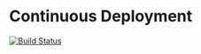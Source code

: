 # Continuous Deployment
[![Build Status](https://travis-ci.org/paveltimofeev/ContinuousDeployment.svg?branch=master)](https://travis-ci.org/paveltimofeev/ContinuousDeployment)
